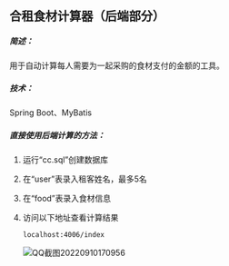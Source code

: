 ## 合租食材计算器（后端部分）

##### 简述：

用于自动计算每人需要为一起采购的食材支付的金额的工具。

##### 技术：

Spring Boot、MyBatis

##### 直接使用后端计算的方法：

1. 运行“cc.sql”创建数据库

1. 在“user”表录入租客姓名，最多5名

1. 在“food”表录入食材信息

1. 访问以下地址查看计算结果

   ```
   localhost:4006/index
   ```

   ![QQ截图20220910170956](https://user-images.githubusercontent.com/103107612/189477087-a81f65fa-7f5b-42eb-aeb8-6ee120ffb9fc.png)
